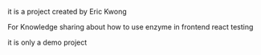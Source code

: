 it is a project created by Eric Kwong

For Knowledge sharing about how to use enzyme in frontend react testing

it is only a demo project